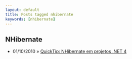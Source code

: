 ```yaml
---
layout: default
title: Posts tagged nhibernate
keywords: [nhibernate]
---
```

<h2 class="category">NHibernate</h2>
<ul class="posts">
<li>
<p>
<span class="date">01/10/2010</span> &raquo;
<a href="/blog/quicktip-nhibernate-em-projetos-net-4">QuickTip: NHibernate em projetos .NET 4</a>
</p>
</li>
</ul>
